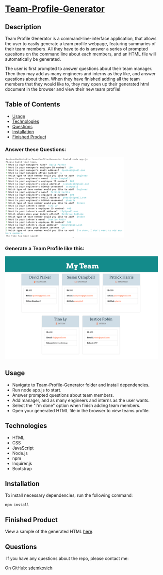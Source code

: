 # [Team-Profile-Generator](https://) 

## Description

Team Profile Generator is a command-line-interface application, that allows the user to easily 
generate a team profile webpage, featuring summaries of their team members. 
All they have to do is answer a series of prompted quesitons on the command line about each members, 
and an HTML file will automatically be generated. 

The user is first prompted to answer questions about their team manager. Then they may add as many engineers and interns as they like, and answer questions about them. When they have finished adding all the team members that they would like to, they may open up their generated html document in the browser and view their new team profile!

## Table of Contents
* [Usage](#usage)
* [Technologies](#technologies)
* [Questions](#questions)
* [Installation](#Installation)
* [Finished Product](#finished-product)

### Answer these Questions:
![Questions Image](./assets/images/questions.png)

### Generate a Team Profile like this:
![Example Profile Image](./assets/images/profile.png)

## Usage
* Navigate to Team-Profile-Generator folder and install dependencies.
* Run node app.js to start.
* Answer prompted questions about team members.
* Add manager, and as many engineers and interns as the user wants.
* Select the "I'm done" option when finish adding team members.
* Open your generated HTML file in the browser to view teams profile.

## Technologies
* HTML
* CSS
* JavaScript
* Node.js
* npm
* Inquirer.js
* Bootstrap

## Installation
To install necessary dependencies, run the following command: 
``` 
npm install 
``` 

## Finished Product
View a sample of the generated HTML [here](https://github.com/jpreston-alt/Team-Profile-Generator/blob/master/output/team.html).<br>

## Questions
​
If you have any questions about the repo, please contact me:

On GitHub: [sdemkovich](https://github.com/sdemkovich) 
